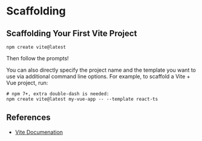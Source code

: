 # Scaffolding

## Scaffolding Your First Vite Project

```
npm create vite@latest
```

Then follow the prompts!

You can also directly specify the project name and the template you want to use via additional command line options. For example, to scaffold a Vite + Vue project, run:

```
# npm 7+, extra double-dash is needed:
npm create vite@latest my-vue-app -- --template react-ts
```

## References

- [Vite Documenation](https://vite.dev/guide/#scaffolding-your-first-vite-project)
